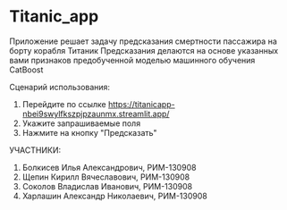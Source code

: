 # Titanic_app
Приложение решает задачу предсказания смертности пассажира на борту корабля Титаник
Предсказания делаются на основе указанных вами признаков предобученной моделью машинного обучения CatBoost

Сценарий использования:
1. Перейдите по ссылке https://titanicapp-nbei9swylfkszpjpzaunmx.streamlit.app/
2. Укажите запрашиваемые поля
3. Нажмите на кнопку "Предсказать"

УЧАСТНИКИ:
1. Болкисев Илья Александрович, РИМ-130908
2. Щепин Кирилл Вячеславович, РИМ-130908
3. Соколов Владислав Иванович, РИМ-130908
4. Харлашин Александр Николаевич, РИМ-130908
